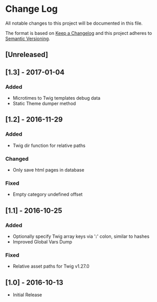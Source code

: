 # Change Log
All notable changes to this project will be documented in this file.

The format is based on [Keep a Changelog](http://keepachangelog.com/) 
and this project adheres to [Semantic Versioning](http://semver.org/).

## [Unreleased]

## [1.3] - 2017-01-04
### Added
- Microtimes to Twig templates debug data
- Static Theme dumper method

## [1.2] - 2016-11-29
### Added
- Twig dir function for relative paths

### Changed
- Only save html pages in database

### Fixed
- Empty category undefined offset

## [1.1] - 2016-10-25
### Added
- Optionally specify Twig array keys via '**:**' colon, similar to hashes
- Improved Global Vars Dump

### Fixed
- Relative asset paths for Twig v1.27.0

## [1.0] - 2016-10-13
- Initial Release

